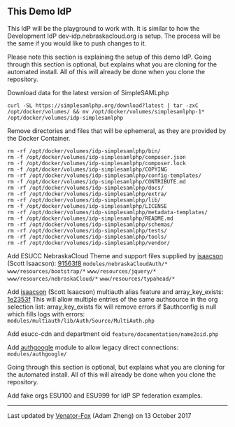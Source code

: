 ## This Demo IdP

This IdP will be the playground to work with.
It is similar to how the Development IdP dev-idp.nebraskacloud.org is setup.
The process will be the same if you would like to push changes to it.

Please note this section is explaining the setup of this demo IdP.
Going through this section is optional, but explains what you are cloning for the automated install.
All of this will already be done when you clone the repository.

Download data for the latest version of SimpleSAMLphp
~~~
curl -SL https://simplesamlphp.org/download?latest | tar -zxC /opt/docker/volumes/ && mv /opt/docker/volumes/simplesamlphp-1* /opt/docker/volumes/idp-simplesamlphp
~~~

Remove directories and files that will be ephemeral, as they are provided by the Docker Container.
~~~
rm -rf /opt/docker/volumes/idp-simplesamlphp/bin/
rm -f /opt/docker/volumes/idp-simplesamlphp/composer.json
rm -f /opt/docker/volumes/idp-simplesamlphp/composer.lock
rm -f /opt/docker/volumes/idp-simplesamlphp/COPYING
rm -rf /opt/docker/volumes/idp-simplesamlphp/config-templates/
rm -f /opt/docker/volumes/idp-simplesamlphp/CONTRIBUTE.md
rm -rf /opt/docker/volumes/idp-simplesamlphp/docs/
rm -rf /opt/docker/volumes/idp-simplesamlphp/extra/
rm -rf /opt/docker/volumes/idp-simplesamlphp/lib/
rm -f /opt/docker/volumes/idp-simplesamlphp/LICENSE
rm -rf /opt/docker/volumes/idp-simplesamlphp/metadata-templates/
rm -f /opt/docker/volumes/idp-simplesamlphp/README.md
rm -rf /opt/docker/volumes/idp-simplesamlphp/schemas/
rm -rf /opt/docker/volumes/idp-simplesamlphp/tests/
rm -rf /opt/docker/volumes/idp-simplesamlphp/tools/
rm -rf /opt/docker/volumes/idp-simplesamlphp/vendor/
~~~

Add ESUCC NebraskaCloud Theme and support files supplied by [isaacson] (Scott Isaacson): [91563f8]
`modules/nebraskaCloudAuth/*`
`www/resources/bootstrap/*`
`www/resources/jquery/*`
`www/resources/nebraskaCloud/*`
`www/resources/typahead/*`

Add [isaacson] (Scott Isaacson) multiauth alias feature and array_key_exists: [1e2353f]
This will allow multiple entries of the same authsource in the org selection list:
array_key_exists fix will remove errors if $authconfig is null which fills logs with errors:
`modules/multiauth/lib/Auth/Source/MultiAuth.php`

Add esucc-cdn and department oid
`feature/documentation/name2oid.php`

Add [authgoogle] module to allow legacy direct connections:
`modules/authgoogle/`

Going through this section is optional, but explains what you are cloning for the automated install.
All of this will already be done when you clone the repository.

Add fake orgs ESU100 and ESU999 for IdP SP federation examples.

---
Last updated by [Venator-Fox] (Adam Zheng) on 13 October 2017

[//]: # (These are reference links used in the body of this note and get stripped out when the markdown processor does its job. There is no need to format nicely because it shouldn't be seen. Thanks SO - http://stackoverflow.com/questions/4823468/store-comments-in-markdown-syntax)
   [Venator-Fox]: <https://github.com/Venator-Fox>
   [isaacson]: <https://github.com/isaacson>
   [authgoogle]: <https://github.com/piersharding/simplesamlphp-modules/tree/master/authgoogle>
   [91563f8]: <https://github.com/ESUCC/ssp-demo-config/tree/feature/esucc-customizations/www>
   [1e2353f]: <https://github.com/ESUCC/ssp-demo-config/commit/1e2353fd48668f9327d51a3eeff32a453662d2aa#diff-829d37f33c6daa01203d848f54d82a3e>
